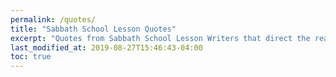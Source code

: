 ```yaml
---
permalink: /quotes/
title: "Sabbath School Lesson Quotes"
excerpt: "Quotes from Sabbath School Lesson Writers that direct the reader away from the Sabbath School Lesson Writer to the Bible."
last_modified_at: 2019-08-27T15:46:43-04:00
toc: true
---
```



